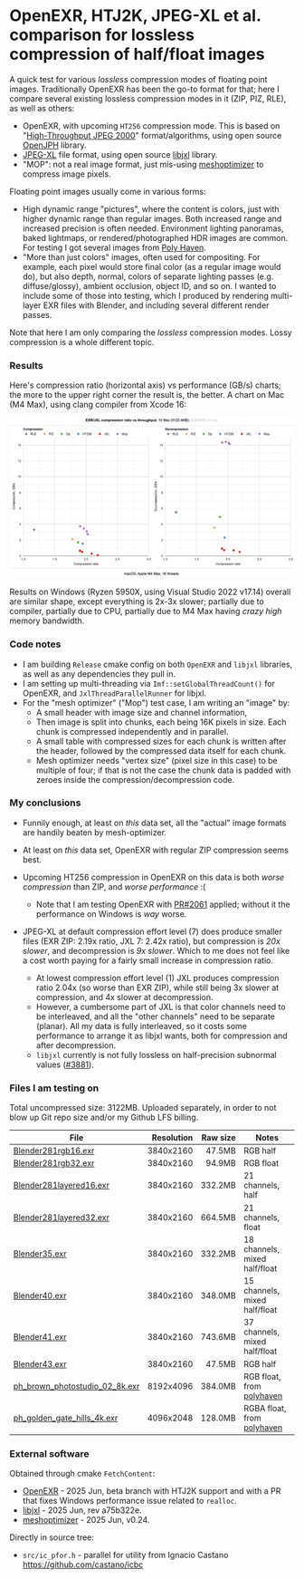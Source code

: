 # OpenEXR, HTJ2K, JPEG-XL et al. comparison for lossless compression of half/float images

A quick test for various *lossless* compression modes of floating point images. Traditionally
OpenEXR has been the go-to format for that; here I compare several existing lossless compression
modes in it (ZIP, PIZ, RLE), as well as others:

- OpenEXR, with upcoming `HT256` compression mode. This is based on "[High-Throughput JPEG 2000](https://jpeg.org/jpeg2000/htj2k.html)"
  format/algorithms, using open source [OpenJPH](https://github.com/aous72/OpenJPH) library.
- [JPEG-XL](https://jpeg.org/jpegxl/index.html) file format, using open source [libjxl](https://github.com/libjxl/libjxl)
  library.
- "MOP": not a real image format, just mis-using [meshoptimizer](https://github.com/zeux/meshoptimizer) to compress image pixels.

Floating point images usually come in various forms:
- High dynamic range "pictures", where the content is colors, just with higher dynamic range than regular images. Both increased range
  and increased precision is often needed. Environment lighting panoramas, baked lightmaps, or rendered/photographed HDR images are common.
  For testing I got several images from [Poly Haven](https://polyhaven.com/).
- "More than just colors" images, often used for compositing. For example, each pixel would store final color (as a regular image would do),
  but also depth, normal, colors of separate lighting passes (e.g. diffuse/glossy), ambient occlusion, object ID, and so on.
  I wanted to include some of those into testing, which I produced by rendering multi-layer EXR files with Blender, and including
  several different render passes.

Note that here I am only comparing the *lossless* compression modes. Lossy compression is a whole different topic.

### Results

Here's compression ratio (horizontal axis) vs performance (GB/s) charts; the more to the upper right corner the result is, the better. A chart
on Mac (M4 Max), using clang compiler from Xcode 16:

![](/img/mac-m4max-20250628.png?raw=true)

Results on Windows (Ryzen 5950X, using Visual Studio 2022 v17.14) overall are similar shape, except everything is 2x-3x slower;
partially due to compiler, partially due to CPU, partially due to M4 Max having *crazy high* memory bandwidth.

### Code notes

- I am building `Release` cmake config on both `OpenEXR` and `libjxl` libraries, as well as any dependencies they pull in.
- I am setting up multi-threading via `Imf::setGlobalThreadCount()` for OpenEXR, and `JxlThreadParallelRunner` for libjxl.
- For the "mesh optimizer" ("Mop") test case, I am writing an "image" by:
  - A small header with image size and channel information,
  - Then image is split into chunks, each being 16K pixels in size. Each chunk is compressed independently and in parallel.
  - A small table with compressed sizes for each chunk is written after the header, followed by the compressed data itself
    for each chunk.
  - Mesh optimizer needs "vertex size" (pixel size in this case) to be multiple of four; if that is not the case the chunk data
    is padded with zeroes inside the compression/decompression code.

### My conclusions

- Funnily enough, at least on *this* data set, all the "actual" image formats are handily beaten by mesh-optimizer.

- At least on *this* data set, OpenEXR with regular ZIP compression seems best.
- Upcoming HT256 compression in OpenEXR on this data is both *worse compression* than ZIP, and *worse performance* :(
	- Note that I am testing OpenEXR with [PR#2061](https://github.com/AcademySoftwareFoundation/openexr/pull/2061) applied;
      without it the performance on Windows is *way* worse.
- JPEG-XL at default compression effort level (7) does produce smaller files (EXR ZIP: 2.19x ratio, JXL 7: 2.42x ratio), but
  compression is *20x slower*, and decompression is *9x slower*.
  Which to me does not feel like a cost worth paying for a fairly small increase in compression ratio.
  - At lowest compression effort level (1) JXL produces compression ratio 2.04x (so worse than EXR ZIP), while still being
    3x slower at compression, and 4x slower at decompression.
  - However, a cumbersome part of JXL is that color channels need to be interleaved, and all the "other channels" need
    to be separate (planar). All my data is fully interleaved, so it costs some performance to arrange it as libjxl wants,
    both for compression and after decompression.
  - `libjxl` currently is not fully lossless on half-precision subnormal values ([#3881](https://github.com/libjxl/libjxl/issues/3881)).


### Files I am testing on

Total uncompressed size: 3122MB. Uploaded separately, in order to not blow up Git repo size and/or my Github LFS billing.

| File | Resolution | Raw size | Notes |
|------|-----------:|---------:|-------|
|[Blender281rgb16.exr](https://aras-p.info/files/exr_files/Blender281rgb16.exr) 	| 3840x2160 |  47.5MB | RGB half |
|[Blender281rgb32.exr](https://aras-p.info/files/exr_files/Blender281rgb32.exr) 	| 3840x2160 |  94.9MB | RGB float |
|[Blender281layered16.exr](https://aras-p.info/files/exr_files/Blender281layered16.exr) 	| 3840x2160 |  332.2MB | 21 channels, half |
|[Blender281layered32.exr](https://aras-p.info/files/exr_files/Blender281layered32.exr) 	| 3840x2160 |  664.5MB | 21 channels, float |
|[Blender35.exr](https://aras-p.info/files/exr_files/Blender35.exr) 	| 3840x2160 | 332.2MB | 18 channels, mixed half/float |
|[Blender40.exr](https://aras-p.info/files/exr_files/Blender40.exr) 	| 3840x2160 | 348.0MB | 15 channels, mixed half/float |
|[Blender41.exr](https://aras-p.info/files/exr_files/Blender41.exr) 	| 3840x2160 | 743.6MB | 37 channels, mixed half/float |
|[Blender43.exr](https://aras-p.info/files/exr_files/Blender43.exr) 	| 3840x2160 |  47.5MB | RGB half |
|[ph_brown_photostudio_02_8k.exr](https://aras-p.info/files/exr_files/ph_brown_photostudio_02_8k.exr) | 8192x4096 | 384.0MB | RGB float, from [polyhaven](https://polyhaven.com/a/brown_photostudio_02) |
|[ph_golden_gate_hills_4k.exr](https://aras-p.info/files/exr_files/ph_golden_gate_hills_4k.exr) | 4096x2048 | 128.0MB | RGBA float, from [polyhaven](https://polyhaven.com/a/golden_gate_hills) |

### External software

Obtained through cmake `FetchContent`:

- [OpenEXR](https://github.com/AcademySoftwareFoundation/openexr) - 2025 Jun, beta branch with HTJ2K support and with a PR that fixes Windows
  performance issue related to `realloc`.
- [libjxl](https://github.com/libjxl/libjxl) - 2025 Jun, rev a75b322e.
- [meshoptimizer](https://github.com/zeux/meshoptimizer) - 2025 Jun, v0.24.

Directly in source tree:

- `src/ic_pfor.h` - parallel for utility from Ignacio Castano https://github.com/castano/icbc
